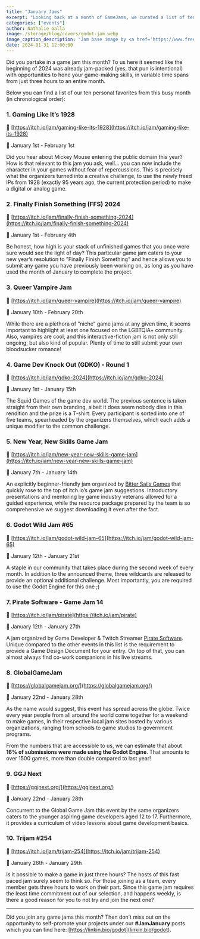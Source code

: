 ```yaml
---
title: "January Jams"
excerpt: "Looking back at a month of GameJams, we curated a list of ten events that you might or might not have heard of before."
categories: ["events"]
author: Nathalie Galla
image: /storage/blog/covers/godot-jam.webp
image_caption_description: "Jam base image by <a href='https://www.freepik.com/free-photo/jam-isolated-white_1198739.htm#query=jam&position=39&from_view=search&track=sph&uuid=449f0bd4-ec2a-4a1b-aef3-d0ad383022a7'>luis_molinero</a> on Freepik"
date: 2024-01-31 12:00:00
---
```


Did you partake in a game jam this month? To us here it seemed like the beginning of 2024 was already jam-packed (yes, that pun is intentional) with opportunities to hone your game-making skills, in variable time spans from just three hours to an entire month.

Below you can find a list of our ten personal favorites from this busy month (in chronological order):

### 1. Gaming Like It’s 1928

🔗 [https://itch.io/jam/gaming-like-its-1928](https://itch.io/jam/gaming-like-its-1928)

📅 January 1st - February 1st

Did you hear about Mickey Mouse entering the public domain this year? How is that relevant to this jam you ask, well… you can now include the character in your games without fear of repercussions. This is precisely what the organizers turned into a creative challenge, to use the newly freed IPs from 1928 (exactly 95 years ago, the current protection period) to make a digital or analog game.

### 2. Finally Finish Something (FFS) 2024

🔗 [https://itch.io/jam/finally-finish-something-2024](https://itch.io/jam/finally-finish-something-2024) 

📅 January 1st  - February 4th

Be honest, how high is your stack of unfinished games that you once were sure would see the light of day? This particular game jam caters to your new year’s resolution to ”Finally Finish Something” and hence allows you to submit any game you have previously been working on, as long as you have used the month of January to complete the project.

### 3. Queer Vampire Jam

🔗 [https://itch.io/jam/queer-vampire](https://itch.io/jam/queer-vampire) 

📅 January 10th  - February 20th

While there are a plethora of “niche” game jams at any given time, it seems important to highlight at least one focused on the LGBTQIA+ community. Also, vampires are cool, and this interactive-fiction jam is not only still ongoing, but also kind of popular. Plenty of time to still submit your own bloodsucker romance!

### 4. Game Dev Knock Out (GDKO) - Round 1

🔗 [https://itch.io/jam/gdko-2024](https://itch.io/jam/gdko-2024) 

📅 January 1st  - January 15th

The Squid Games of the game dev world. The previous sentence is taken straight from their own branding, albeit it does seem nobody dies in this rendition and the prize is a T-shirt. Every participant is sorted into one of five teams, spearheaded by the organizers themselves, which each adds a unique modifier to the common challenge.

### 5. New Year, New Skills Game Jam

🔗 [https://itch.io/jam/new-year-new-skills-game-jam](https://itch.io/jam/new-year-new-skills-game-jam) 

📅 January 7th  - January 14th

An explicitly beginner-friendly jam organized by [Bitter Sails Games](https://twitter.com/bittersails) that quickly rose to the top of itch.io’s game jam suggestions. Introductory presentations and mentoring by game industry veterans allowed for a guided experience, while the resource package prepared by the team is so comprehensive we suggest downloading it even after the fact.

### 6. Godot Wild Jam #65

🔗 [https://itch.io/jam/godot-wild-jam-65](https://itch.io/jam/godot-wild-jam-65) 

📅 January 12th - January 21st

A staple in our community that takes place during the second week of every month. In addition to the announced theme, three wildcards are released to provide an optional additional challenge. Most importantly, you are required to use the Godot Engine for this one ;)

### 7. Pirate Software - Game Jam 14

🔗 [https://itch.io/jam/pirate](https://itch.io/jam/pirate)

📅 January 12th - January 27th

A jam organized by Game Developer & Twitch Streamer [Pirate Software](https://twitter.com/PirateSoftware). Unique compared to the other events in this list is the requirement to provide a Game Design Document for your entry. On top of that, you can almost always find co-work companions in his live streams.

### 8. GlobalGameJam

🔗 [https://globalgamejam.org/](https://globalgamejam.org/) 

📅 January 22nd - January 28th

As the name would suggest, this event has spread across the globe. Twice every year people from all around the world come together for a weekend to make games, in their respective local jam sites hosted by various organizations, ranging from schools to game studios to government programs.

From the numbers that are accessible to us, we can estimate that about __16% of submissions were made using the Godot Engine__. That amounts to over 1500 games, more than double compared to last year!

### 9. GGJ Next

🔗 [https://ggjnext.org/](https://ggjnext.org/) 

📅 January 22nd - January 28th

Concurrent to the Global Game Jam this event by the same organizers caters to the younger aspiring game developers aged 12 to 17. Furthermore, it provides a curriculum of video lessons about game development basics.

### 10. Trijam #254

🔗 [https://itch.io/jam/trijam-254](https://itch.io/jam/trijam-254) 

📅 January 26th - January 29th

Is it possible to make a game in just three hours? The hosts of this fast paced jam surely seem to think so. For those joining as a team, every member gets three hours to work on their part. Since this game jam requires the least time commitment out of our selection, and happens weekly, is there a good reason for you to not try and join the next one?

----

Did you join any game jams this month? Then don’t miss out on the opportunity to self-promote your projects under our __#JamJanuary__ posts which you can find here: [https://linkin.bio/godot](linkin.bio/godot).


